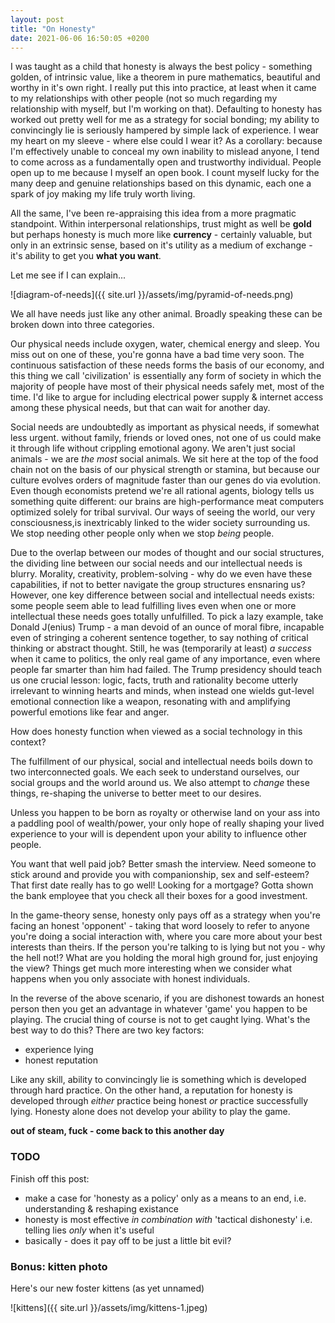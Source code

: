 ```yaml
---
layout: post
title: "On Honesty"
date: 2021-06-06 16:50:05 +0200
---
```


I was taught as a child that honesty is always the best policy - something golden, of intrinsic value,
like a theorem in pure mathematics, beautiful and worthy in it's own right.
I really put this into practice, at least when it came to my relationships with other people
(not so much regarding my relationship with myself, but I'm working on that).
Defaulting to honesty has worked out pretty well for me as a strategy for social bonding; my ability to convincingly lie
is seriously hampered by simple lack of experience. I wear my heart on my sleeve - where else could I wear it?
As a corollary: because I'm effectively unable to conceal my own inability to mislead anyone,
I tend to come across as a fundamentally open and trustworthy individual.
People open up to me because I myself an open book.
I count myself lucky for the many deep and genuine relationships based on this dynamic,
each one a spark of joy making my life truly worth living.

All the same, I've been re-appraising this idea from a more pragmatic standpoint.
Within interpersonal relationships, trust might as well be **gold**
but perhaps honesty is much more like **currency** - certainly valuable, but only in an extrinsic sense,
based on it's utility as a medium of exchange - it's ability to get you **what you want**.

Let me see if I can explain...

![diagram-of-needs]({{ site.url }}/assets/img/pyramid-of-needs.png)

We all have needs just like any other animal. Broadly speaking these can be broken down
into three categories.

Our physical needs include oxygen, water, chemical energy and sleep.
You miss out on one of these, you're gonna have a bad time very soon.
The continuous satisfaction of these needs forms the basis of our economy,
and this thing we call 'civilization' is essentially any form of society
in which the majority of people have most of their physical needs safely met, most of the time.
I'd like to argue for including electrical power supply & internet access among these physical needs,
but that can wait for another day.

Social needs are undoubtedly as important as physical needs, if somewhat less urgent.
without family, friends or loved ones, not one of us could make it through life without crippling emotional agony.
We aren't just social animals - we are _the most_ social animals. We sit here at the top of the food chain
not on the basis of our physical strength or stamina, but because our culture evolves orders of magnitude faster
than our genes do via evolution. Even though economists pretend we're all rational agents, biology tells us something quite different:
our brains are high-performance meat computers optimized solely for tribal survival.
Our ways of seeing the world, our very consciousness,is inextricably linked to the wider society surrounding us.
We stop needing other people only when we stop _being_ people.

Due to the overlap between our modes of thought and our social structures, the dividing line between our
social needs and our intellectual needs is blurry.
Morality, creativity, problem-solving - why do we even have these capabilities, if not to better navigate the group structures ensnaring us?
However, one key difference between social and intellectual needs exists: some people seem able to lead fulfilling lives
even when one or more intellectual these needs goes totally unfulfilled.
To pick a lazy example, take Donald J(enius) Trump - a man devoid of an ounce of moral fibre,
incapable even of stringing a coherent sentence together, to say nothing of critical thinking or abstract thought.
Still, he was (temporarily at least) _a success_ when it came to politics, the only real game of any importance,
even where people far smarter than him had failed. The Trump presidency should teach us one crucial lesson:
logic, facts, truth and rationality become utterly irrelevant to winning hearts and minds,
when instead one wields gut-level emotional connection like a weapon, resonating with and amplifying powerful emotions like fear and anger.

How does honesty function when viewed as a social technology in this context?

The fulfillment of our physical, social and intellectual needs boils down to two interconnected goals.
We each seek to understand ourselves, our social groups and the world around us.
We also attempt to _change_ these things, re-shaping the universe to better meet to our desires.

Unless you happen to be born as royalty or otherwise land on your ass into a paddling pool of wealth/power,
your only hope of really shaping your lived experience to your will is dependent upon your ability to influence other people.

You want that well paid job? Better smash the interview.
Need someone to stick around and provide you with companionship, sex and self-esteem? That first date really has to go well!
Looking for a mortgage? Gotta shown the bank employee that you check all their boxes for a good investment.

In the game-theory sense, honesty only pays off as a strategy when you're facing an honest 'opponent' - taking that word loosely
to refer to anyone you're doing a social interaction with, where you care more about your best interests than theirs.
If the person you're talking to is lying but not you - why the hell not!? What are you holding the moral high ground for, just enjoying the view?
Things get much more interesting when we consider what happens when you only associate with honest individuals.

In the reverse of the above scenario, if you are dishonest towards an honest person then you get an advantage
in whatever 'game' you happen to be playing. The crucial thing of course is not to get caught lying.
What's the best way to do this? There are two key factors:

- experience lying
- honest reputation

Like any skill, ability to convincingly lie is something which is developed through hard practice.
On the other hand, a reputation for honesty is developed through _either_ practice being honest _or_ practice successfully lying.
Honesty alone does not develop your ability to play the game.

**out of steam, fuck - come back to this another day**

### TODO

Finish off this post:

- make a case for 'honesty as a policy' only as a means to an end, i.e. understanding & reshaping existance
- honesty is most effective _in combination with_ 'tactical dishonesty' i.e. telling lies _only_ when it's useful
- basically - does it pay off to be just a little bit evil?

### Bonus: kitten photo

Here's our new foster kittens (as yet unnamed)

![kittens]({{ site.url }}/assets/img/kittens-1.jpeg)
